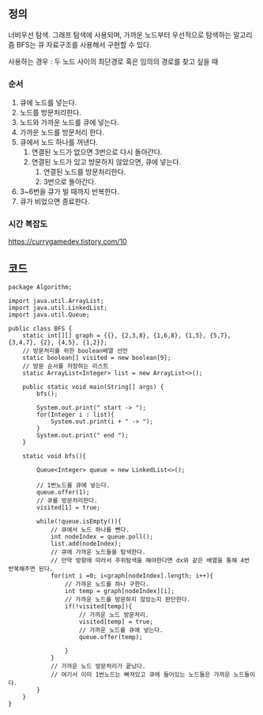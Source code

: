 ## 정의
너비우선 탐색.
그래프 탐색에 사용되며, 가까운 노드부터 우선적으로 탐색하는 알고리즘
BFS는 큐 자료구조를 사용해서 구현할 수 있다.

사용하는 경우 : 두 노드 사이의 최단경로 혹은 임의의 경로를 찾고 싶을 때

### 순서
1. 큐에 노드를 넣는다.
2. 노드를 방문처리한다.
3. 노드와 가까운 노드를 큐에 넣는다.
4. 가까운 노드를 방문처리 한다.
5. 큐에서 노드 하나를 꺼낸다.
	1. 연결된 노드가 없으면 3번으로 다시 돌아간다.
	2. 연결된 노드가 있고 방문하지 않았으면, 큐에 넣는다.
		1. 연결된 노드를 방문처리한다.
		2. 3번으로 돌아간다.
6. 3~6번을 큐가 빌 때까지 반복한다.
7. 큐가 비었으면 종료한다.

### 시간 복잡도
https://currygamedev.tistory.com/10

## 코드
```
package Algorithm;  
  
import java.util.ArrayList;  
import java.util.LinkedList;  
import java.util.Queue;  
  
public class BFS {  
    static int[][] graph = {{}, {2,3,8}, {1,6,8}, {1,5}, {5,7}, {3,4,7}, {2}, {4,5}, {1,2}};  
    // 방문처리를 위한 boolean배열 선언  
    static boolean[] visited = new boolean[9];  
    // 방문 순서를 저장하는 리스트  
    static ArrayList<Integer> list = new ArrayList<>();  
  
    public static void main(String[] args) {  
        bfs();  
  
        System.out.print(" start -> ");  
        for(Integer i : list){  
            System.out.print(i + " -> ");  
        }  
        System.out.print(" end ");  
    }  
  
    static void bfs(){  
  
        Queue<Integer> queue = new LinkedList<>();  
  
        // 1번노드를 큐에 넣는다.  
        queue.offer(1);  
        // 큐를 방문처리한다.  
        visited[1] = true;  
  
        while(!queue.isEmpty()){  
            // 큐에서 노드 하나를 뺀다.  
            int nodeIndex = queue.poll();  
            list.add(nodeIndex);  
            // 큐에 가까운 노드들을 탐색한다.  
            // 만약 방향에 따라서 주위탐색을 해야한다면 dx와 같은 배열을 통해 4번 반복해주면 된다.  
            for(int i =0; i<graph[nodeIndex].length; i++){  
                // 가까운 노드를 하나 구한다.  
                int temp = graph[nodeIndex][i];  
                // 가까운 노드를 방문하지 않았는지 판단한다.  
                if(!visited[temp]){  
                    // 가까운 노드 방문처리.  
                    visited[temp] = true;  
                    // 가까운 노드를 큐에 넣는다.  
                    queue.offer(temp);  
  
                }  
            }  
            // 가까운 노드 방문처리가 끝났다.  
            // 여기서 이미 1번노드는 빠져있고 큐에 들어있는 노드들은 가까운 노드들이다.  
        }  
    }  
}
```

